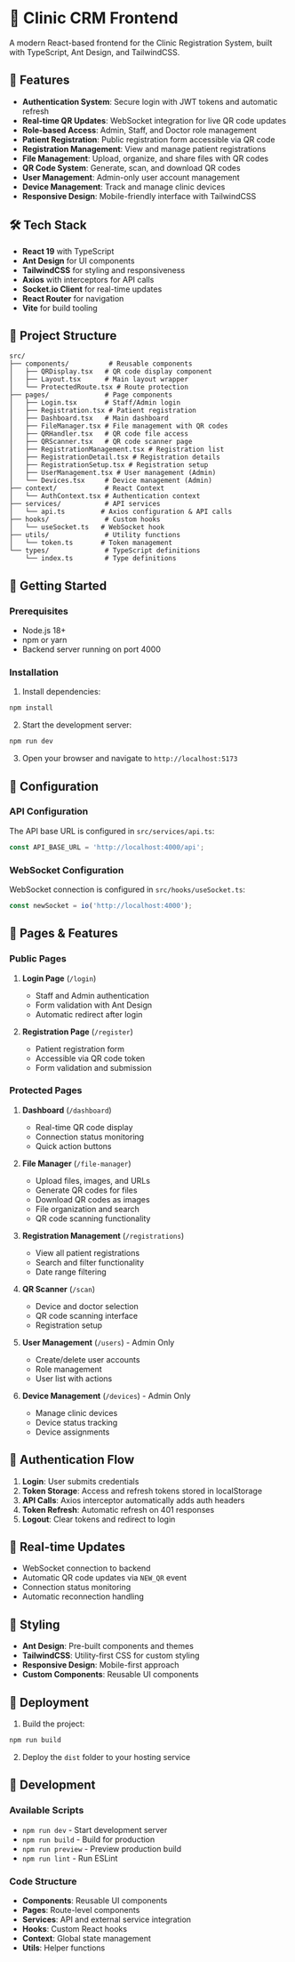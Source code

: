 # 🏥 Clinic CRM Frontend

A modern React-based frontend for the Clinic Registration System, built with TypeScript, Ant Design, and TailwindCSS.

## 🚀 Features

- **Authentication System**: Secure login with JWT tokens and automatic refresh
- **Real-time QR Updates**: WebSocket integration for live QR code updates
- **Role-based Access**: Admin, Staff, and Doctor role management
- **Patient Registration**: Public registration form accessible via QR code
- **Registration Management**: View and manage patient registrations
- **File Management**: Upload, organize, and share files with QR codes
- **QR Code System**: Generate, scan, and download QR codes
- **User Management**: Admin-only user account management
- **Device Management**: Track and manage clinic devices
- **Responsive Design**: Mobile-friendly interface with TailwindCSS

## 🛠 Tech Stack

- **React 19** with TypeScript
- **Ant Design** for UI components
- **TailwindCSS** for styling and responsiveness
- **Axios** with interceptors for API calls
- **Socket.io Client** for real-time updates
- **React Router** for navigation
- **Vite** for build tooling

## 📁 Project Structure

```
src/
├── components/          # Reusable components
│   ├── QRDisplay.tsx   # QR code display component
│   ├── Layout.tsx      # Main layout wrapper
│   └── ProtectedRoute.tsx # Route protection
├── pages/              # Page components
│   ├── Login.tsx       # Staff/Admin login
│   ├── Registration.tsx # Patient registration
│   ├── Dashboard.tsx   # Main dashboard
│   ├── FileManager.tsx # File management with QR codes
│   ├── QRHandler.tsx   # QR code file access
│   ├── QRScanner.tsx   # QR code scanner page
│   ├── RegistrationManagement.tsx # Registration list
│   ├── RegistrationDetail.tsx # Registration details
│   ├── RegistrationSetup.tsx # Registration setup
│   ├── UserManagement.tsx # User management (Admin)
│   └── Devices.tsx     # Device management (Admin)
├── context/            # React Context
│   └── AuthContext.tsx # Authentication context
├── services/           # API services
│   └── api.ts         # Axios configuration & API calls
├── hooks/              # Custom hooks
│   └── useSocket.ts   # WebSocket hook
├── utils/              # Utility functions
│   └── token.ts       # Token management
└── types/              # TypeScript definitions
    └── index.ts        # Type definitions
```

## 🚀 Getting Started

### Prerequisites

- Node.js 18+ 
- npm or yarn
- Backend server running on port 4000

### Installation

1. Install dependencies:
```bash
npm install
```

2. Start the development server:
```bash
npm run dev
```

3. Open your browser and navigate to `http://localhost:5173`

## 🔧 Configuration

### API Configuration

The API base URL is configured in `src/services/api.ts`:
```typescript
const API_BASE_URL = 'http://localhost:4000/api';
```

### WebSocket Configuration

WebSocket connection is configured in `src/hooks/useSocket.ts`:
```typescript
const newSocket = io('http://localhost:4000');
```

## 📱 Pages & Features

### Public Pages

1. **Login Page** (`/login`)
   - Staff and Admin authentication
   - Form validation with Ant Design
   - Automatic redirect after login

2. **Registration Page** (`/register`)
   - Patient registration form
   - Accessible via QR code token
   - Form validation and submission

### Protected Pages

1. **Dashboard** (`/dashboard`)
   - Real-time QR code display
   - Connection status monitoring
   - Quick action buttons

2. **File Manager** (`/file-manager`)
   - Upload files, images, and URLs
   - Generate QR codes for files
   - Download QR codes as images
   - File organization and search
   - QR code scanning functionality

3. **Registration Management** (`/registrations`)
   - View all patient registrations
   - Search and filter functionality
   - Date range filtering

4. **QR Scanner** (`/scan`)
   - Device and doctor selection
   - QR code scanning interface
   - Registration setup

5. **User Management** (`/users`) - Admin Only
   - Create/delete user accounts
   - Role management
   - User list with actions

6. **Device Management** (`/devices`) - Admin Only
   - Manage clinic devices
   - Device status tracking
   - Device assignments

## 🔐 Authentication Flow

1. **Login**: User submits credentials
2. **Token Storage**: Access and refresh tokens stored in localStorage
3. **API Calls**: Axios interceptor automatically adds auth headers
4. **Token Refresh**: Automatic refresh on 401 responses
5. **Logout**: Clear tokens and redirect to login

## 🔄 Real-time Updates

- WebSocket connection to backend
- Automatic QR code updates via `NEW_QR` event
- Connection status monitoring
- Automatic reconnection handling

## 🎨 Styling

- **Ant Design**: Pre-built components and themes
- **TailwindCSS**: Utility-first CSS for custom styling
- **Responsive Design**: Mobile-first approach
- **Custom Components**: Reusable UI components

## 🚀 Deployment

1. Build the project:
```bash
npm run build
```

2. Deploy the `dist` folder to your hosting service

## 🔧 Development

### Available Scripts

- `npm run dev` - Start development server
- `npm run build` - Build for production
- `npm run preview` - Preview production build
- `npm run lint` - Run ESLint

### Code Structure

- **Components**: Reusable UI components
- **Pages**: Route-level components
- **Services**: API and external service integration
- **Hooks**: Custom React hooks
- **Context**: Global state management
- **Utils**: Helper functions

